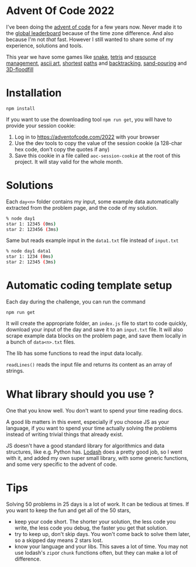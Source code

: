 # Advent Of Code 2022

I've been doing the [advent of code](https://adventofcode.com/) for a few years now. Never made it to the
[global leaderboard](https://adventofcode.com/2022/leaderboard) because of the time zone difference. And also because I'm not _that_ fast. However I still wanted to share some of my experience, solutions and tools.

This year we have some games like [snake](day9), [tetris](day17) and [resource management](day19),
[ascii art](day10), [shortest](day12) [paths](day16) and [backtracking](day16), [sand-pouring](day14) and [3D-floodfill](day18)

# Installation

`npm install`

If you want to use the downloading tool `npm run get`, you will have to provide your session cookie:

1. Log in to https://adventofcode.com/2022 with your browser
2. Use the dev tools to copy the value of the session cookie (a 128-char hex code, don't copy the quotes if any)
3. Save this cookie in a file called `aoc-session-cookie` at the root of this project. It will stay valid for the whole month.

# Solutions

Each `day<n>` folder contains my input, some example data automatically extracted from the problem page, and the code of my solution.

```bash
% node day1
star 1: 12345 (0ms)
star 2: 123456 (3ms)
```

Same but reads example input in the `data1.txt` file instead of `input.txt`

```bash
% node day1 data1
star 1: 1234 (0ms)
star 2: 12345 (3ms)
```

# Automatic coding template setup

Each day during the challenge, you can run the command

`npm run get`

It will create the appropriate folder, an `index.js` file to start to code quickly, download your input of the day and save it to an `input.txt` file.
It will also scrape example data blocks on the problem page, and save them locally in a bunch of `data<n>.txt` files.

The lib has some functions to read the input data locally.

`readLines()` reads the input file and returns its content as an array of strings.

# What library should you use ?

One that you know well. You don't want to spend your time reading docs.

A good lib matters in this event, especially if you choose JS as your language, if you want to spend your time actually solving the problems instead of writing trivial things that already exist.

JS doesn't have a good standard library for algorithmics and data structures, like e.g. Python has. [Lodash](https://lodash.com/) does a pretty good job, so I went with it, and added my own super small library, with some generic functions, and some very specific to the advent of code.

# Tips

Solving 50 problems in 25 days is a lot of work. It can be tedious at times.
If you want to keep the fun and get all of the 50 stars,

- keep your code short. The shorter your solution, the less code you write, the less code you debug, the faster you get that solution.
- try to keep up, don't skip days. You won't come back to solve them later, so a skipped day means 2 stars lost.
- know your language and your libs. This saves a lot of time. You may not use lodash's `zip`or `chunk` functions often, but they can make a lot of difference.
